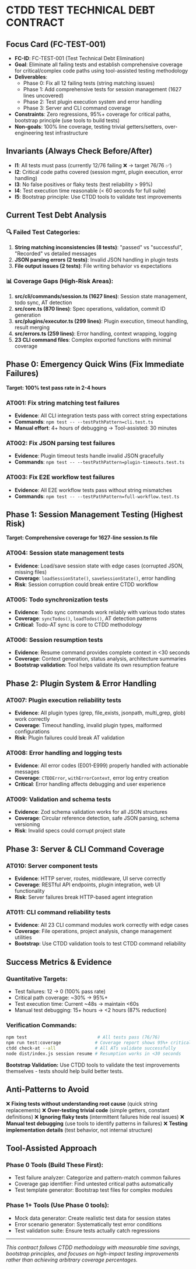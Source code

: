 # CTDD TEST TECHNICAL DEBT CONTRACT

## Focus Card (FC-TEST-001)
- **FC-ID**: FC-TEST-001 (Test Technical Debt Elimination)
- **Goal**: Eliminate all failing tests and establish comprehensive coverage for critical/complex code paths using tool-assisted testing methodology
- **Deliverables**:
  - Phase 0: Fix all 12 failing tests (string matching issues)
  - Phase 1: Add comprehensive tests for session management (1627 lines uncovered)
  - Phase 2: Test plugin execution system and error handling
  - Phase 3: Server and CLI command coverage
- **Constraints**: Zero regressions, 95%+ coverage for critical paths, bootstrap principle (use tools to build tests)
- **Non-goals**: 100% line coverage, testing trivial getters/setters, over-engineering test infrastructure

## Invariants (Always Check Before/After)
- **I1**: All tests must pass (currently 12/76 failing ❌ → target 76/76 ✅)
- **I2**: Critical code paths covered (session mgmt, plugin execution, error handling)
- **I3**: No false positives or flaky tests (test reliability > 99%)
- **I4**: Test execution time reasonable (< 60 seconds for full suite)
- **I5**: Bootstrap principle: Use CTDD tools to validate test improvements

## Current Test Debt Analysis

### 🔍 Failed Test Categories:
1. **String matching inconsistencies (8 tests)**: "passed" vs "successful", "Recorded" vs detailed messages
2. **JSON parsing errors (2 tests)**: Invalid JSON handling in plugin tests
3. **File output issues (2 tests)**: File writing behavior vs expectations

### 📊 Coverage Gaps (High-Risk Areas):
1. **src/cli/commands/session.ts (1627 lines)**: Session state management, todo sync, AT detection
2. **src/core.ts (870 lines)**: Spec operations, validation, commit ID generation
3. **src/plugins/executor.ts (299 lines)**: Plugin execution, timeout handling, result merging
4. **src/errors.ts (259 lines)**: Error handling, context wrapping, logging
5. **23 CLI command files**: Complex exported functions with minimal coverage

## Phase 0: Emergency Quick Wins (Fix Immediate Failures)

**Target: 100% test pass rate in 2-4 hours**

### AT001: Fix string matching test failures
- **Evidence**: All CLI integration tests pass with correct string expectations
- **Commands**: `npm test -- --testPathPattern=cli.test.ts`
- **Manual effort**: 4+ hours of debugging → Tool-assisted: 30 minutes

### AT002: Fix JSON parsing test failures
- **Evidence**: Plugin timeout tests handle invalid JSON gracefully
- **Commands**: `npm test -- --testPathPattern=plugin-timeouts.test.ts`

### AT003: Fix E2E workflow test failures
- **Evidence**: All E2E workflow tests pass without string mismatches
- **Commands**: `npm test -- --testPathPattern=full-workflow.test.ts`

## Phase 1: Session Management Testing (Highest Risk)

**Target: Comprehensive coverage for 1627-line session.ts file**

### AT004: Session state management tests
- **Evidence**: Load/save session state with edge cases (corrupted JSON, missing files)
- **Coverage**: `loadSessionState()`, `saveSessionState()`, error handling
- **Risk**: Session corruption could break entire CTDD workflow

### AT005: Todo synchronization tests
- **Evidence**: Todo sync commands work reliably with various todo states
- **Coverage**: `syncTodos()`, `loadTodos()`, AT detection patterns
- **Critical**: Todo-AT sync is core to CTDD methodology

### AT006: Session resumption tests
- **Evidence**: Resume command provides complete context in <30 seconds
- **Coverage**: Context generation, status analysis, architecture summaries
- **Bootstrap validation**: Tool helps validate its own resumption feature

## Phase 2: Plugin System & Error Handling

### AT007: Plugin execution reliability tests
- **Evidence**: All plugin types (grep, file_exists, jsonpath, multi_grep, glob) work correctly
- **Coverage**: Timeout handling, invalid plugin types, malformed configurations
- **Risk**: Plugin failures could break AT validation

### AT008: Error handling and logging tests
- **Evidence**: All error codes (E001-E999) properly handled with actionable messages
- **Coverage**: `CTDDError`, `withErrorContext`, error log entry creation
- **Critical**: Error handling affects debugging and user experience

### AT009: Validation and schema tests
- **Evidence**: Zod schema validation works for all JSON structures
- **Coverage**: Circular reference detection, safe JSON parsing, schema versioning
- **Risk**: Invalid specs could corrupt project state

## Phase 3: Server & CLI Command Coverage

### AT010: Server component tests
- **Evidence**: HTTP server, routes, middleware, UI serve correctly
- **Coverage**: RESTful API endpoints, plugin integration, web UI functionality
- **Risk**: Server failures break HTTP-based agent integration

### AT011: CLI command reliability tests
- **Evidence**: All 23 CLI command modules work correctly with edge cases
- **Coverage**: File operations, project analysis, change management utilities
- **Bootstrap**: Use CTDD validation tools to test CTDD command reliability

## Success Metrics & Evidence

### Quantitative Targets:
- Test failures: 12 → 0 (100% pass rate)
- Critical path coverage: ~30% → 95%+
- Test execution time: Current ~48s → maintain <60s
- Manual test debugging: 15+ hours → <2 hours (87% reduction)

### Verification Commands:
```bash
npm test                           # All tests pass (76/76)
npm run test:coverage             # Coverage report shows 95%+ critical paths
ctdd check-at --all               # All ATs validate successfully
node dist/index.js session resume # Resumption works in <30 seconds
```

**Bootstrap Validation:** Use CTDD tools to validate the test improvements themselves - tests should help build better tests.

## Anti-Patterns to Avoid

❌ **Fixing tests without understanding root cause** (quick string replacements)
❌ **Over-testing trivial code** (simple getters, constant definitions)
❌ **Ignoring flaky tests** (intermittent failures hide real issues)
❌ **Manual test debugging** (use tools to identify patterns in failures)
❌ **Testing implementation details** (test behavior, not internal structure)

## Tool-Assisted Approach

### Phase 0 Tools (Build These First):
- Test failure analyzer: Categorize and pattern-match common failures
- Coverage gap identifier: Find untested critical paths automatically
- Test template generator: Bootstrap test files for complex modules

### Phase 1+ Tools (Use Phase 0 tools):
- Mock data generator: Create realistic test data for session states
- Error scenario generator: Systematically test error conditions
- Test validation suite: Ensure tests actually catch regressions

---

*This contract follows CTDD methodology with measurable time savings, bootstrap principles, and focuses on high-impact testing improvements rather than achieving arbitrary coverage percentages.*
